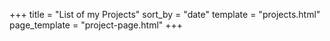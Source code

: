 +++
title = "List of my Projects"
sort_by = "date"
template = "projects.html"
page_template = "project-page.html"
+++